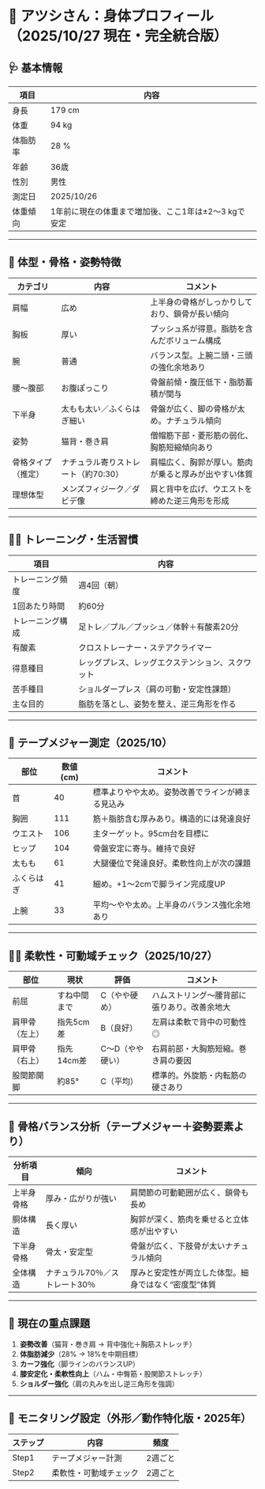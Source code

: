 
# 🧬 アツシさん：身体プロフィール（2025/10/27 現在・完全統合版）

## 🩺 基本情報
| 項目 | 内容 |
|------|------|
| 身長 | 179 cm |
| 体重 | 94 kg |
| 体脂肪率 | 28 % |
| 年齢 | 36歳 |
| 性別 | 男性 |
| 測定日 | 2025/10/26 |
| 体重傾向 | 1年前に現在の体重まで増加後、ここ1年は±2〜3 kgで安定 |

---

## 💪 体型・骨格・姿勢特徴
| カテゴリ | 内容 | コメント |
|------------|--------|-----------|
| 肩幅 | 広め | 上半身の骨格がしっかりしており、鎖骨が長い傾向 |
| 胸板 | 厚い | プッシュ系が得意。脂肪を含んだボリューム構成 |
| 腕 | 普通 | バランス型。上腕二頭・三頭の強化余地あり |
| 腰〜腹部 | お腹ぽっこり | 骨盤前傾・腹圧低下・脂肪蓄積が関与 |
| 下半身 | 太もも太い／ふくらはぎ細い | 骨盤が広く、脚の骨格が太め。ナチュラル傾向 |
| 姿勢 | 猫背・巻き肩 | 僧帽筋下部・菱形筋の弱化、胸筋短縮傾向あり |
| 骨格タイプ（推定） | ナチュラル寄りストレート（約70:30） | 肩幅広く、胸郭が厚い。筋肉が乗ると厚みが出やすい体質 |
| 理想体型 | メンズフィジーク／ダビデ像 | 肩と背中を広げ、ウエストを締めた逆三角形を形成 |

---

## 🏋️‍♂️ トレーニング・生活習慣
| 項目 | 内容 |
|------|------|
| トレーニング頻度 | 週4回（朝） |
| 1回あたり時間 | 約60分 |
| トレーニング構成 | 足トレ／プル／プッシュ／体幹＋有酸素20分 |
| 有酸素 | クロストレーナー・ステアクライマー |
| 得意種目 | レッグプレス、レッグエクステンション、スクワット |
| 苦手種目 | ショルダープレス（肩の可動・安定性課題） |
| 主な目的 | 脂肪を落とし、姿勢を整え、逆三角形を作る |

---

## 📏 テープメジャー測定（2025/10）
| 部位 | 数値(cm) | コメント |
|------|------------|-----------|
| 首 | 40 | 標準よりやや太め。姿勢改善でラインが締まる見込み |
| 胸囲 | 111 | 筋＋脂肪含む厚みあり。構造的には発達良好 |
| ウエスト | 106 | 主ターゲット。95cm台を目標に |
| ヒップ | 104 | 骨盤安定に寄与。維持で良好 |
| 太もも | 61 | 大腿優位で発達良好。柔軟性向上が次の課題 |
| ふくらはぎ | 41 | 細め。+1〜2cmで脚ライン完成度UP |
| 上腕 | 33 | 平均〜やや太め。上半身のバランス強化余地あり |

---

## 🧘‍♂️ 柔軟性・可動域チェック（2025/10/27）
| 部位 | 現状 | 評価 | コメント |
|------|------|------|-----------|
| 前屈 | すね中間まで | C（やや硬め） | ハムストリング〜腰背部に張りあり。改善余地大 |
| 肩甲骨（左上） | 指先5cm差 | B（良好） | 左肩は柔軟で背中の可動性◎ |
| 肩甲骨（右上） | 指先14cm差 | C〜D（やや硬い） | 右肩前部・大胸筋短縮。巻き肩の要因 |
| 股関節開脚 | 約85° | C（平均） | 標準的。外旋筋・内転筋の硬さあり |

---

## 🧬 骨格バランス分析（テープメジャー＋姿勢要素より）
| 分析項目 | 傾向 | コメント |
|------------|--------|-----------|
| 上半身骨格 | 厚み・広がりが強い | 肩関節の可動範囲が広く、鎖骨も長め |
| 胴体構造 | 長く厚い | 胸郭が深く、筋肉を乗せると立体感が出やすい |
| 下半身骨格 | 骨太・安定型 | 骨盤が広く、下肢骨が太いナチュラル傾向 |
| 全体構造 | ナチュラル70％／ストレート30％ | 厚みと安定性が両立した体型。細身ではなく“密度型”体質 |

---

## 🎯 現在の重点課題
1. **姿勢改善**（猫背・巻き肩 → 背中強化＋胸筋ストレッチ）  
2. **体脂肪減少**（28% → 18%を中期目標）  
3. **カーフ強化**（脚ラインのバランスUP）  
4. **膝安定化・柔軟性向上**（ハム・中臀筋・股関節ストレッチ）  
5. **ショルダー強化**（肩の丸みを出し逆三角形を強調）  

---

## 🧾 モニタリング設定（外形／動作特化版・2025年）
| ステップ | 内容 | 頻度 |
|-----------|------|------|
| Step1 | テープメジャー計測 | 2週ごと |
| Step2 | 柔軟性・可動域チェック | 2週ごと |
